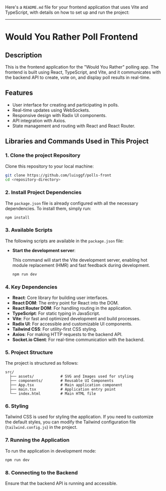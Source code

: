 Here's a `README.md` file for your frontend application that uses Vite and TypeScript, with details on how to set up and run the project:

---

# Would You Rather Poll Frontend

## Description

This is the frontend application for the "Would You Rather" polling app. The frontend is built using React, TypeScript, and Vite, and it communicates with the backend API to create, vote on, and display poll results in real-time.

## Features

- User interface for creating and participating in polls.
- Real-time updates using WebSockets.
- Responsive design with Radix UI components.
- API integration with Axios.
- State management and routing with React and React Router.

## Libraries and Commands Used in This Project

### 1. Clone the project Repository

Clone this repository to your local machine:

```bash
git clone https://github.com/luisggf/polls-front
cd <repository-directory>
```

### 2. Install Project Dependencies

The `package.json` file is already configured with all the necessary dependencies. To install them, simply run:

```bash
npm install
```

### 3. Available Scripts

The following scripts are available in the `package.json` file:

- **Start the development server**:

  This command will start the Vite development server, enabling hot module replacement (HMR) and fast feedback during development.

  ```bash
  npm run dev
  ```

### 4. Key Dependencies

- **React**: Core library for building user interfaces.
- **React DOM**: The entry point for React into the DOM.
- **React Router DOM**: For handling routing in the application.
- **TypeScript**: For static typing in JavaScript.
- **Vite**: For fast and optimized development and build processes.
- **Radix UI**: For accessible and customizable UI components.
- **Tailwind CSS**: For utility-first CSS styling.
- **Axios**: For making HTTP requests to the backend API.
- **Socket.io Client**: For real-time communication with the backend.

### 5. Project Structure

The project is structured as follows:

```
src/
  ├── assets/            # SVG and Images used for styling
  ├── components/        # Reusable UI Components
  ├── App.tsx            # Main application component
  ├── main.tsx           # Application entry point
  └── index.html         # Main HTML file
```

### 6. Styling

Tailwind CSS is used for styling the application. If you need to customize the default styles, you can modify the Tailwind configuration file (`tailwind.config.js`) in the project.

### 7. Running the Application

To run the application in development mode:

```bash
npm run dev
```

### 8. Connecting to the Backend

Ensure that the backend API is running and accessible.
